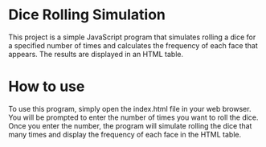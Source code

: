 # Dice Rolling Simulation

This project is a simple JavaScript program that simulates rolling a dice for a specified number of times and calculates the frequency of each face that appears. The results are displayed in an HTML table.

# How to use

To use this program, simply open the index.html file in your web browser. You will be prompted to enter the number of times you want to roll the dice. Once you enter the number, the program will simulate rolling the dice that many times and display the frequency of each face in the HTML table.
